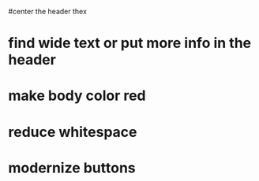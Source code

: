 
#center the header thex
# find wide text or put more info in the header
# make body color red
# reduce whitespace
# modernize buttons 
